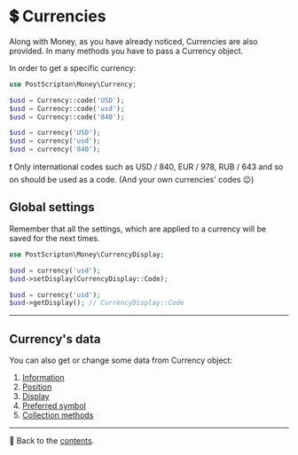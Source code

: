 # 💲 Currencies

Along with Money, as you have already noticed, Currencies are also provided. In many methods you have to pass a Currency object.

In order to get a specific currency:

```php
use PostScripton\Money\Currency;

$usd = Currency::code('USD');
$usd = Currency::code('usd');
$usd = Currency::code('840');

$usd = currency('USD');
$usd = currency('usd');
$usd = currency('840');
```

❗ Only international codes such as USD / 840, EUR / 978, RUB / 643 and so on should be used as a code.
(And your own currencies' codes 😉)

## Global settings

Remember that all the settings, which are applied to a currency will be saved for the next times.

```php
use PostScripton\Money\CurrencyDisplay;

$usd = currency('usd');
$usd->setDisplay(CurrencyDisplay::Code);

$usd = currency('usd');
$usd->getDisplay(); // CurrencyDisplay::Code
```

---

## Currency's data

You can also get or change some data from Currency object:

1. [Information](/docs/03_currencies/information.md)
2. [Position](/docs/03_currencies/position.md)
3. [Display](/docs/03_currencies/display.md)
4. [Preferred symbol](/docs/03_currencies/preferred_symbol.md)
5. [Collection methods](/docs/03_currencies/collection_methods.md)

---

📌 Back to the [contents](/README.md#table-of-contents).
